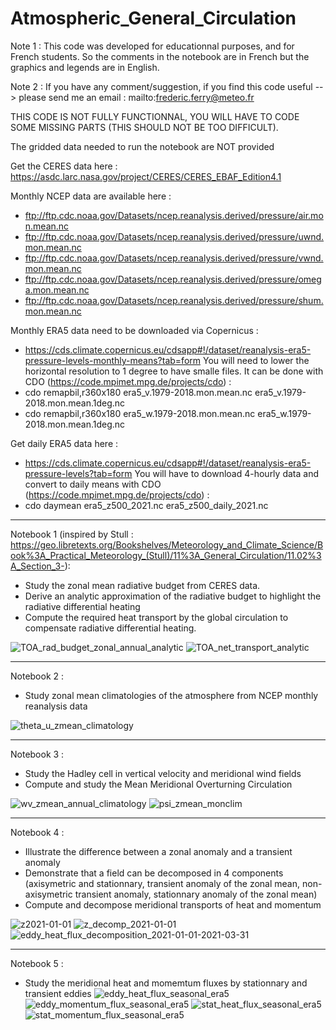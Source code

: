 # Atmospheric_General_Circulation

Note 1 : This code was developed for educationnal purposes, and for French students. So the comments in the notebook are in French but the graphics and legends are in English.

Note 2 : If you have any comment/suggestion, if you find this code useful --> please send me an email : mailto:frederic.ferry@meteo.fr

THIS CODE IS NOT FULLY FUNCTIONNAL, YOU WILL HAVE TO CODE SOME MISSING PARTS (THIS SHOULD NOT BE TOO DIFFICULT).

The gridded data needed to run the notebook are NOT provided

Get the CERES data here : https://asdc.larc.nasa.gov/project/CERES/CERES_EBAF_Edition4.1

Monthly NCEP data are available here :
- ftp://ftp.cdc.noaa.gov/Datasets/ncep.reanalysis.derived/pressure/air.mon.mean.nc
- ftp://ftp.cdc.noaa.gov/Datasets/ncep.reanalysis.derived/pressure/uwnd.mon.mean.nc
- ftp://ftp.cdc.noaa.gov/Datasets/ncep.reanalysis.derived/pressure/vwnd.mon.mean.nc
- ftp://ftp.cdc.noaa.gov/Datasets/ncep.reanalysis.derived/pressure/omega.mon.mean.nc
- ftp://ftp.cdc.noaa.gov/Datasets/ncep.reanalysis.derived/pressure/shum.mon.mean.nc

Monthly ERA5 data need to be downloaded via Copernicus :
- https://cds.climate.copernicus.eu/cdsapp#!/dataset/reanalysis-era5-pressure-levels-monthly-means?tab=form
You will need to lower the horizontal resolution to 1 degree to have smalle files. It can be done with CDO (https://code.mpimet.mpg.de/projects/cdo) :
- cdo remapbil,r360x180 era5_v.1979-2018.mon.mean.nc era5_v.1979-2018.mon.mean.1deg.nc
- cdo remapbil,r360x180 era5_w.1979-2018.mon.mean.nc era5_w.1979-2018.mon.mean.1deg.nc

Get daily ERA5 data here :
- https://cds.climate.copernicus.eu/cdsapp#!/dataset/reanalysis-era5-pressure-levels?tab=form
You will have to download 4-hourly data and convert to daily means with CDO (https://code.mpimet.mpg.de/projects/cdo) :
- cdo daymean era5_z500_2021.nc era5_z500_daily_2021.nc

--------------------------------------------------------------------------------------------------------------------------------------------------

Notebook 1 (inspired by Stull : https://geo.libretexts.org/Bookshelves/Meteorology_and_Climate_Science/Book%3A_Practical_Meteorology_(Stull)/11%3A_General_Circulation/11.02%3A_Section_3-):
- Study the zonal mean radiative budget from CERES data.
- Derive an analytic approximation of the radiative budget to highlight the radiative differential heating
- Compute the required heat transport by the global circulation to compensate radiative differential heating.

![TOA_rad_budget_zonal_annual_analytic](https://user-images.githubusercontent.com/76565450/196165672-c83ad076-ba6a-4d8d-8cfe-d072f65c5645.png)
![TOA_net_transport_analytic](https://user-images.githubusercontent.com/76565450/196167592-85b7adb2-03a3-4783-b2f7-99496103b92b.png)

--------------------------------------------------------------------------------------------------------------------------------------------------

Notebook 2 : 
- Study zonal mean climatologies of the atmosphere from NCEP monthly reanalysis data

![theta_u_zmean_climatology](https://user-images.githubusercontent.com/76565450/196964611-b008b0eb-b826-4b67-bfad-30d54765d525.png)

--------------------------------------------------------------------------------------------------------------------------------------------------

Notebook 3 : 
- Study the Hadley cell in vertical velocity and meridional wind fields
- Compute and study the Mean Meridional Overturning Circulation

![wv_zmean_annual_climatology](https://user-images.githubusercontent.com/76565450/198851562-c410b6c6-ec63-482f-b464-d911add8ae71.png)
![psi_zmean_monclim](https://user-images.githubusercontent.com/76565450/198851564-851f9d7c-f401-4611-bc0f-a7e20bda990e.gif)


--------------------------------------------------------------------------------------------------------------------------------------------------

Notebook 4 :
- Illustrate the difference between a zonal anomaly and a transient anomaly
- Demonstrate that a field can be decomposed in 4 components (axisymetric and stationnary, transient anomaly of the zonal mean, non-axisymetric transient anomaly, stationnary anomaly of the zonal mean)
- Compute and decompose meridional transports of heat and momentum

![z2021-01-01](https://user-images.githubusercontent.com/76565450/198851586-c921c213-8e4e-49fc-bf9d-b48c6f47b78f.png)
![z_decomp_2021-01-01](https://user-images.githubusercontent.com/76565450/198851574-a27ccfe7-b4ac-43a8-9098-b46300d2691c.png)
![eddy_heat_flux_decomposition_2021-01-01-2021-03-31](https://user-images.githubusercontent.com/76565450/198851607-a9ecc754-208e-455f-b608-444a2f269385.png)


--------------------------------------------------------------------------------------------------------------------------------------------------

Notebook 5 :
- Study the meridional heat and momemtum fluxes by stationnary and transient eddies
![eddy_heat_flux_seasonal_era5](https://user-images.githubusercontent.com/76565450/198851622-2030ad18-95ea-494c-9cc8-1db1698780c0.png)
![eddy_momentum_flux_seasonal_era5](https://user-images.githubusercontent.com/76565450/198851627-c447f381-8cb6-4fdd-b85c-d11a9fd1d905.png)
![stat_heat_flux_seasonal_era5](https://user-images.githubusercontent.com/76565450/198851634-e85e4660-6519-49f2-b6d1-a225c9c85eeb.png)
![stat_momentum_flux_seasonal_era5](https://user-images.githubusercontent.com/76565450/198851638-368eff4c-07ed-46e0-96fc-d1ef189e0309.png)

